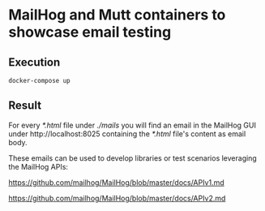 # MailHog and Mutt containers to showcase email testing

## Execution
```shell
docker-compose up
```

## Result
For every _*.html_ file under _./mails_ you will find an email in the MailHog GUI under http://localhost:8025 containing the _*.html_ file's content as email body.

These emails can be used to develop libraries or test scenarios leveraging the MailHog APIs:

https://github.com/mailhog/MailHog/blob/master/docs/APIv1.md

https://github.com/mailhog/MailHog/blob/master/docs/APIv2.md

